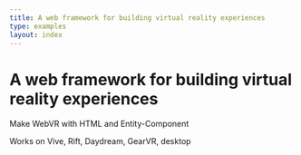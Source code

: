 ```yaml
---
title: A web framework for building virtual reality experiences
type: examples
layout: index
---
```


<h1 class="slogan">
  A web framework for building virtual reality experiences
</h1>

<div class="intro">
  <p>Make WebVR with HTML and Entity-Component</p>
  <p>Works on Vive, Rift, Daydream, GearVR, desktop</p>
</div>
